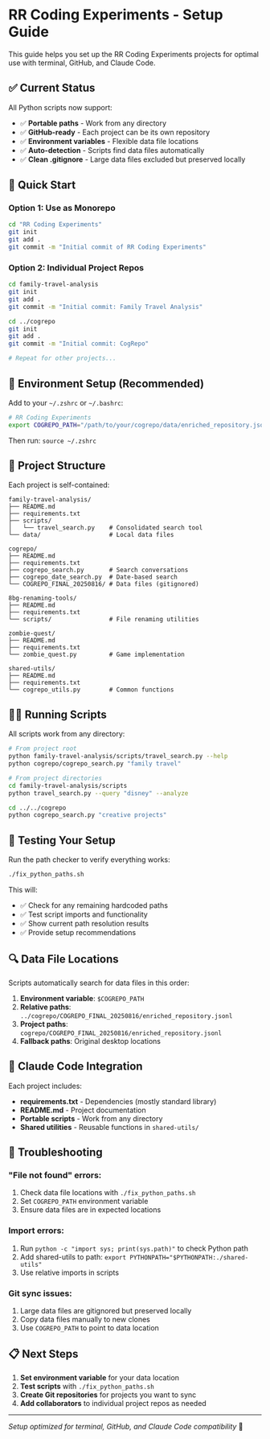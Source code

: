# RR Coding Experiments - Setup Guide

This guide helps you set up the RR Coding Experiments projects for optimal use with terminal, GitHub, and Claude Code.

## ✅ Current Status

All Python scripts now support:
- ✅ **Portable paths** - Work from any directory
- ✅ **GitHub-ready** - Each project can be its own repository  
- ✅ **Environment variables** - Flexible data file locations
- ✅ **Auto-detection** - Scripts find data files automatically
- ✅ **Clean .gitignore** - Large data files excluded but preserved locally

## 🚀 Quick Start

### Option 1: Use as Monorepo
```bash
cd "RR Coding Experiments"
git init
git add .
git commit -m "Initial commit of RR Coding Experiments"
```

### Option 2: Individual Project Repos
```bash
cd family-travel-analysis
git init
git add .
git commit -m "Initial commit: Family Travel Analysis"

cd ../cogrepo  
git init
git add .
git commit -m "Initial commit: CogRepo"

# Repeat for other projects...
```

## 🔧 Environment Setup (Recommended)

Add to your `~/.zshrc` or `~/.bashrc`:

```bash
# RR Coding Experiments
export COGREPO_PATH="/path/to/your/cogrepo/data/enriched_repository.jsonl"
```

Then run: `source ~/.zshrc`

## 📁 Project Structure

Each project is self-contained:

```
family-travel-analysis/
├── README.md
├── requirements.txt
├── scripts/
│   └── travel_search.py    # Consolidated search tool
└── data/                   # Local data files

cogrepo/
├── README.md  
├── requirements.txt
├── cogrepo_search.py       # Search conversations
├── cogrepo_date_search.py  # Date-based search
└── COGREPO_FINAL_20250816/ # Data files (gitignored)

8bg-renaming-tools/
├── README.md
├── requirements.txt
└── scripts/                # File renaming utilities

zombie-quest/
├── README.md
├── requirements.txt
└── zombie_quest.py         # Game implementation

shared-utils/
├── README.md
├── requirements.txt  
└── cogrepo_utils.py        # Common functions
```

## 🏃‍♂️ Running Scripts

All scripts work from any directory:

```bash
# From project root
python family-travel-analysis/scripts/travel_search.py --help
python cogrepo/cogrepo_search.py "family travel"

# From project directories
cd family-travel-analysis/scripts
python travel_search.py --query "disney" --analyze

cd ../../cogrepo
python cogrepo_search.py "creative projects"
```

## 🧪 Testing Your Setup

Run the path checker to verify everything works:

```bash
./fix_python_paths.sh
```

This will:
- ✅ Check for any remaining hardcoded paths
- ✅ Test script imports and functionality
- ✅ Show current path resolution results
- ✅ Provide setup recommendations

## 🔍 Data File Locations

Scripts automatically search for data files in this order:

1. **Environment variable**: `$COGREPO_PATH`
2. **Relative paths**: `../cogrepo/COGREPO_FINAL_20250816/enriched_repository.jsonl`
3. **Project paths**: `cogrepo/COGREPO_FINAL_20250816/enriched_repository.jsonl`
4. **Fallback paths**: Original desktop locations

## 🤖 Claude Code Integration

Each project includes:
- **requirements.txt** - Dependencies (mostly standard library)
- **README.md** - Project documentation  
- **Portable scripts** - Work from any directory
- **Shared utilities** - Reusable functions in `shared-utils/`

## 🔧 Troubleshooting

### "File not found" errors:
1. Check data file locations with `./fix_python_paths.sh`
2. Set `COGREPO_PATH` environment variable
3. Ensure data files are in expected locations

### Import errors:
1. Run `python -c "import sys; print(sys.path)"` to check Python path
2. Add shared-utils to path: `export PYTHONPATH="$PYTHONPATH:./shared-utils"`
3. Use relative imports in scripts

### Git sync issues:
1. Large data files are gitignored but preserved locally
2. Copy data files manually to new clones
3. Use `COGREPO_PATH` to point to data location

## 📋 Next Steps

1. **Set environment variable** for your data location
2. **Test scripts** with `./fix_python_paths.sh`
3. **Create Git repositories** for projects you want to sync
4. **Add collaborators** to individual project repos as needed

---

*Setup optimized for terminal, GitHub, and Claude Code compatibility* 🎉